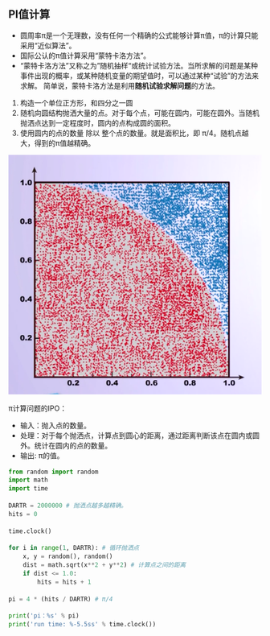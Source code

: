 
## PI值计算

- 圆周率π是一个无理数，没有任何一个精确的公式能够计算π值，π的计算只能采用“近似算法”。
- 国际公认的π值计算采用“蒙特卡洛方法”。
- “蒙特卡洛方法”又称之为”随机抽样“或统计试验方法。当所求解的问题是某种事件出现的概率，或某种随机变量的期望值时，可以通过某种“试验”的方法来求解。
    简单说，蒙特卡洛方法是利用**随机试验求解问题**的方法。


1. 构造一个单位正方形，和四分之一圆
2. 随机向圆结构抛洒大量的点。对于每个点，可能在圆内，可能在圆外。当随机抛洒点达到一定程度时，圆内的点构成圆的面积。
3. 使用圆内的点的数量 除以 整个点的数量。就是面积比，即 π/4。随机点越大，得到的π值越精确。

![](./img/1.png)

π计算问题的IPO：
- 输入：抛入点的数量。
- 处理：对于每个抛洒点，计算点到圆心的距离，通过距离判断该点在圆内或圆外。统计在圆内的点的数量。
- 输出: π的值。

```python
from random import random
import math
import time

DARTR = 2000000 # 抛洒点越多越精确。
hits = 0

time.clock()

for i in range(1, DARTR): # 循环抛洒点
    x, y = random(), random()
    dist = math.sqrt(x**2 + y**2) # 计算点之间的距离
    if dist <= 1.0:
        hits = hits + 1

pi = 4 * (hits / DARTR) # π/4

print('pi：%s' % pi)
print('run time: %-5.5ss' % time.clock())
```
